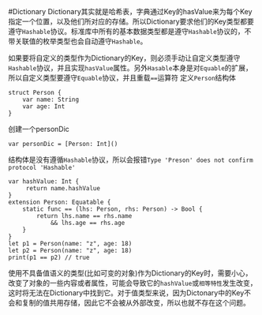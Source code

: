 #Dictionary
Dictionary其实就是哈希表，字典通过Key的hasValue来为每个Key指定一个位置，以及他们所对应的存储。所以Dictionary要求他们的Key类型都要遵守`Hashable`协议。标准库中所有的基本数据类型都是遵守`Hashable`协议的，不带关联值的枚举类型也会自动遵守`Hashable`。

如果要将自定义的类型作为Dictionary的Key，则必须手动让自定义类型遵守`Hashable`协议，并且实现`hasValue`属性。另外`Hasable`本身是对`Equable`的扩展，所以自定义类型要遵守`Equable`协议，并且重载`==`运算符
定义`Person`结构体

```
struct Person {
    var name: String
    var age: Int
}
```
创建一个personDic 

```
var personDic = [Person: Int]()
```
结构体是没有遵循`Hashable`协议，所以会报错`Type 'Preson' does not confirm protocol 'Hashable'`

```
var hashValue: Int {
     return name.hashValue
}
extension Person: Equatable {
    static func == (lhs: Person, rhs: Person) -> Bool {
        return lhs.name == rhs.name
            && lhs.age == rhs.age
    }
}
let p1 = Person(name: "z", age: 18)
let p2 = Person(name: "z", age: 18)
print(p1 == p2) // true
```
使用不具备值语义的类型(比如可变的对象)作为Dictionary的Key时，需要小心，改变了对象的一些内容或者属性，可能会导致它的`hashValue`或`相等特性`发生改变，这时将无法在Dictionary中找到它。对于值类型来说，因为Dictonary中的Key不会和复制的值共用存储，因此它不会被从外部改变，所以也就不存在这个问题。


